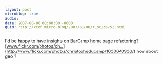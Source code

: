 ```yaml
---
layout: post
microblog: true
audio: 
date: 2007-08-06 00:00:00 -0000
guid: http://xtof.micro.blog/2007/08/06/t190136752.html
---
```

I'd be happy to have insights on BarCamp home page refactoring? [www.flickr.com/photos/ch...](http://www.flickr.com/photos/christopheducamp/1030640936/) how about geo ?
